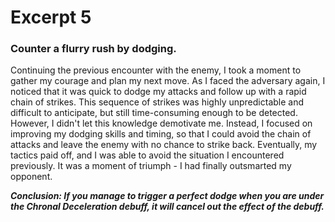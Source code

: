 # Excerpt 5
### Counter a flurry rush by dodging.
<p>Continuing the previous encounter with the enemy, I took a moment to gather my courage and plan my next move. As I faced the adversary again, I noticed that it was quick to dodge my attacks and follow up with a rapid chain of strikes. This sequence of strikes was highly unpredictable and difficult to anticipate, but still time-consuming enough to be detected. However, I didn't let this knowledge demotivate me. Instead, I focused on improving my dodging skills and timing, so that I could avoid the chain of attacks and leave the enemy with no chance to strike back. Eventually, my tactics paid off, and I was able to avoid the situation I encountered previously. It was a moment of triumph - I had finally outsmarted my opponent.</p>
<b><i>Conclusion: If you manage to trigger a perfect dodge when you are under the Chronal Deceleration debuff, it will cancel out the effect of the debuff.</i></b>
